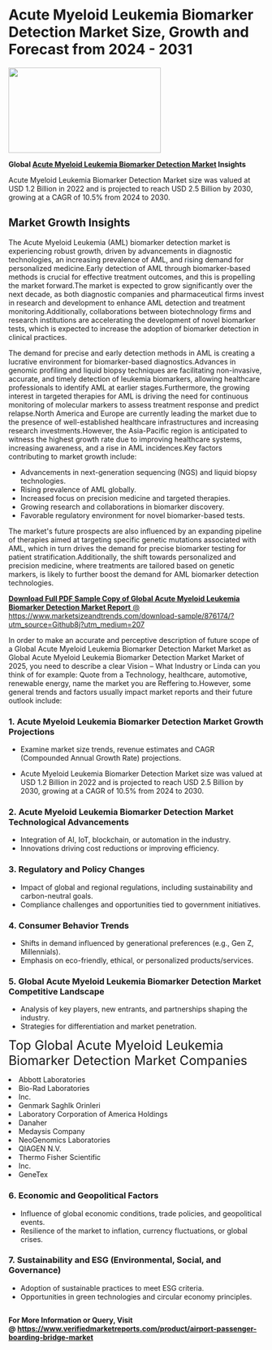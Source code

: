 <H1>Acute Myeloid Leukemia Biomarker Detection Market Size, Growth and Forecast from 2024 - 2031</H1><img class="aligncenter size-medium wp-image-584254" src="https://thirdeyenews.in/wp-content/uploads/2024/09/Global-Market-Research-300x168.jpeg" alt="" width="300" height="168" /><p><strong>Global&nbsp;<a href="https://www.marketsizeandtrends.com/download-sample/876174/?utm_source=Github8j?utm_medium=207">Acute Myeloid Leukemia Biomarker Detection Market</a> Insights</strong></p><p>Acute Myeloid Leukemia Biomarker Detection Market size was valued at USD 1.2 Billion in 2022 and is projected to reach USD 2.5 Billion by 2030, growing at a CAGR of 10.5% from 2024 to 2030.</p><p><h2>Market Growth Insights</h2> <p>The Acute Myeloid Leukemia (AML) biomarker detection market is experiencing robust growth, driven by advancements in diagnostic technologies, an increasing prevalence of AML, and rising demand for personalized medicine.Early detection of AML through biomarker-based methods is crucial for effective treatment outcomes, and this is propelling the market forward.The market is expected to grow significantly over the next decade, as both diagnostic companies and pharmaceutical firms invest in research and development to enhance AML detection and treatment monitoring.Additionally, collaborations between biotechnology firms and research institutions are accelerating the development of novel biomarker tests, which is expected to increase the adoption of biomarker detection in clinical practices.</p> <p><a href="#"></a></p> <p>The demand for precise and early detection methods in AML is creating a lucrative environment for biomarker-based diagnostics.Advances in genomic profiling and liquid biopsy techniques are facilitating non-invasive, accurate, and timely detection of leukemia biomarkers, allowing healthcare professionals to identify AML at earlier stages.Furthermore, the growing interest in targeted therapies for AML is driving the need for continuous monitoring of molecular markers to assess treatment response and predict relapse.North America and Europe are currently leading the market due to the presence of well-established healthcare infrastructures and increasing research investments.However, the Asia-Pacific region is anticipated to witness the highest growth rate due to improving healthcare systems, increasing awareness, and a rise in AML incidences.Key factors contributing to market growth include: <ul> <li>Advancements in next-generation sequencing (NGS) and liquid biopsy technologies.</li> <li>Rising prevalence of AML globally.</li> <li>Increased focus on precision medicine and targeted therapies.</li> <li>Growing research and collaborations in biomarker discovery.</li> <li>Favorable regulatory environment for novel biomarker-based tests.</li> </ul> <p>The market's future prospects are also influenced by an expanding pipeline of therapies aimed at targeting specific genetic mutations associated with AML, which in turn drives the demand for precise biomarker testing for patient stratification.Additionally, the shift towards personalized and precision medicine, where treatments are tailored based on genetic markers, is likely to further boost the demand for AML biomarker detection technologies.</p> <p><a href="#"></p><p><span class=""><strong>Download Full PDF Sample Copy of Global Acute Myeloid Leukemia Biomarker Detection Market Report</strong> @ <a href="https://www.marketsizeandtrends.com/download-sample/876174/?utm_source=Github8j?utm_medium=207" target="_blank">https://www.marketsizeandtrends.com/download-sample/876174/?utm_source=Github8j?utm_medium=207</a></span></p><p>In order to make an accurate and perceptive description of future scope of a Global&nbsp;Acute Myeloid Leukemia Biomarker Detection Market Market as Global&nbsp;Acute Myeloid Leukemia Biomarker Detection Market Market of 2025, you need to describe a clear Vision &ndash; What Industry or Linda can you think of for example: Quote from a Technology, healthcare, automotive, renewable energy, name the market you are Reffering to.However, some general trends and factors usually impact market reports and their future outlook include:</p><h3>1.&nbsp;<strong>Acute Myeloid Leukemia Biomarker Detection Market Growth Projections</strong></h3><ul><li>Examine market size trends, revenue estimates and CAGR (Compounded Annual Growth Rate) projections.</li><li><p>Acute Myeloid Leukemia Biomarker Detection Market size was valued at USD 1.2 Billion in 2022 and is projected to reach USD 2.5 Billion by 2030, growing at a CAGR of 10.5% from 2024 to 2030.</p></li></ul><h3>2.&nbsp;<strong>Acute Myeloid Leukemia Biomarker Detection Market Technological Advancements</strong></h3><ul><li>Integration of AI, IoT, blockchain, or automation in the industry.</li><li>Innovations driving cost reductions or improving efficiency.</li></ul><h3>3.&nbsp;<strong>Regulatory and Policy Changes</strong></h3><ul><li>Impact of global and regional regulations, including sustainability and carbon-neutral goals.</li><li>Compliance challenges and opportunities tied to government initiatives.</li></ul><h3>4.&nbsp;<strong>Consumer Behavior Trends</strong></h3><ul><li>Shifts in demand influenced by generational preferences (e.g., Gen Z, Millennials).</li><li>Emphasis on eco-friendly, ethical, or personalized products/services.</li></ul><h3>5.&nbsp;<strong>Global Acute Myeloid Leukemia Biomarker Detection Market Competitive Landscape</strong></h3><ul><li>Analysis of key players, new entrants, and partnerships shaping the industry.</li><li>Strategies for differentiation and market penetration.</li></ul><p data-pm-slice="1 1 []"><span style="color: inherit; font-family: inherit; font-size: 25px;">Top Global Acute Myeloid Leukemia Biomarker Detection Market Companies</span></p><div class="" data-test-id=""><p><li>Abbott Laboratories</li><li> Bio-Rad Laboratories</li><li> Inc.</li><li> Genmark Saghlk Orinleri</li><li> Laboratory Corporation of America Holdings</li><li> Danaher</li><li> Medaysis Company</li><li> NeoGenomics Laboratories</li><li> QIAGEN N.V.</li><li> Thermo Fisher Scientific</li><li> Inc.</li><li> GeneTex</li></p></div><h3>6.&nbsp;<strong>Economic and Geopolitical Factors</strong></h3><ul><li>Influence of global economic conditions, trade policies, and geopolitical events.</li><li>Resilience of the market to inflation, currency fluctuations, or global crises.</li></ul><h3>7.&nbsp;<strong>Sustainability and ESG (Environmental, Social, and Governance)</strong></h3><ul><li>Adoption of sustainable practices to meet ESG criteria.</li><li>Opportunities in green technologies and circular economy principles.</li></ul><h2><strong style="font-size: 14px;">For More Information or Query, Visit @&nbsp;</strong><a style="background-color: #ffffff; font-size: 14px;" href="https://www.marketsizeandtrends.com/report/acute-myeloid-leukemia-biomarker-detection-market/" target="_blank">https://www.verifiedmarketreports.com/product/airport-passenger-boarding-bridge-market</a></h2>